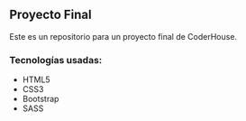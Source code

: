 <h2>Proyecto Final</h2>
<p>Este es un repositorio para un proyecto final de CoderHouse.</p>

<h3>Tecnologías usadas:</h3>
<ul>
<li>HTML5</li>
<li>CSS3</li>
<li>Bootstrap</li>
<li>SASS</li>
</ul>
